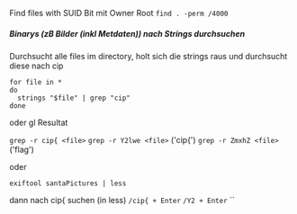 Find files with SUID Bit mit Owner Root
`find . -perm /4000`
##### Binarys (zB Bilder (inkl Metdaten)) nach Strings durchsuchen
Durchsucht alle files im directory, holt sich die strings raus und durchsucht diese nach cip
```
for file in *
do
  strings "$file" | grep "cip"  
done
```

oder gl Resultat

`grep -r cip{ <file>`
`grep -r Y2lwe <file>` ('cip{')
`grep -r ZmxhZ <file>` ('flag')

oder

```
exiftool santaPictures | less 
```

dann nach cip{ suchen (in less)
`/cip{ + Enter`
`/Y2 + Enter`
``